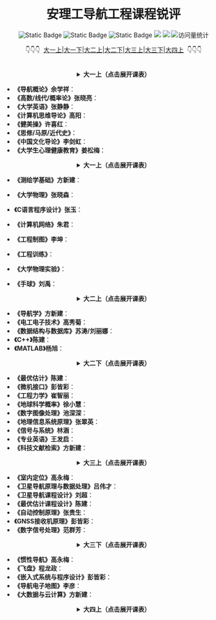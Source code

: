 <div align="center">
    <a name="Top"></a>
	<h1>安理工导航工程课程锐评</h1>
    <img alt="Static Badge" src="https://img.shields.io/badge/QQ-1482275402-red">
    <img alt="Static Badge" src="https://img.shields.io/badge/%E5%BE%AE%E4%BF%A1-lizhengxiao99-green">
    <img alt="Static Badge" src="https://img.shields.io/badge/Email-dauger%40126.com-brown">
    <a href="https://blog.csdn.net/daoge2666/"><img src="https://img.shields.io/badge/CSDN-论坛-c32136" /></a>
    <a href="https://www.zhihu.com/people/dao-ge-92-60/"><img src="https://img.shields.io/badge/Zhihu-知乎-blue" /></a>
    <img src="https://komarev.com/ghpvc/?username=LiZhengXiao99&label=Views&color=0e75b6&style=flat" alt="访问量统计" />
    <p>👇👇👇&nbsp;&nbsp;<a href="#1-1">大一上</a>|<a href="#1-2">大一下</a>|<a href="#2-1">大二上</a>|<a href="#2-2">大二下</a>|<a href="#3-1">大三上</a>|<a href="#3-2">大三下</a>|<a href="#4-1">大四上</a>&nbsp;&nbsp;👇👇👇</p>
</div>
<br/>



<div align="center">
    <a name="1-1"></a>
    <details>
        <summary><strong>大一上（点击展开课表）</strong></summary>
    	<img src="https://pic-bed-1316053657.cos.ap-nanjing.myqcloud.com/img/01-%E5%A4%A7%E4%B8%80%E4%B8%8A%E8%AF%BE%E8%A1%A8.png" alt="01-大一上课表" />
    </details>
</div>

* **《导航概论》余学祥**：
* **《高数/线代/概率论》张晓亮**：
* **《大学英语》张静静**：
* **《计算机思维导论》高阳**：
* **《健美操》许喜红**：
* **《思修/马原/近代史》**：
* **《中国文化导论》李剑虹**：
* **《大学生心理健康教育》姜松梅**：

<div align="center">
    <a name="1-2"></a>
    <details>
        <summary><strong>大一上（点击展开课表）</strong></summary>
    	<img src="https://pic-bed-1316053657.cos.ap-nanjing.myqcloud.com/img/02-%E5%A4%A7%E4%B8%80%E4%B8%8B%E8%AF%BE%E8%A1%A8.png" alt="02-大一下课表" />
    </details>
</div>

* **《测绘学基础》方新建**：
* **《大学物理》张晓森**：

* **《C语言程序设计》张玉**：
* **《计算机网络》朱君**：
* **《工程制图》李坤**：
* **《工程训练》**：
* **《大学物理实验》**：
* **《手球》刘禹**：

<div align="center">
    <a name="2-1"></a>
     <details>
        <summary><strong>大二上（点击展开课表）</strong></summary>
    	<img src="https://pic-bed-1316053657.cos.ap-nanjing.myqcloud.com/img/03-%E5%A4%A7%E4%BA%8C%E4%B8%8A%E8%AF%BE%E8%A1%A8.png" alt="03-大二上课表" />
    </details>
</div>

* **《导航学》方新建**：
* **《电工电子技术》高秀菊**：
* **《数据结构与数据库》苏涛/刘丽娜**：
* **《C++》陈建**：
* **《MATLAB》杨旭**：

<div align="center">
    <a name="2-2"></a>
        <details>
        <summary><strong>大二下（点击展开课表）</strong></summary>
    	<img src="https://pic-bed-1316053657.cos.ap-nanjing.myqcloud.com/img/04-%E5%A4%A7%E4%BA%8C%E4%B8%8B%E8%AF%BE%E8%A1%A8.png" alt="04-大二下课表" />
    </details>
</div>

* **《最优估计》陈建**：
* **《微机接口》彭皆彩**：
* **《工程力学》崔智丽**：
* **《地球科学概率》徐小慧**：
* **《数字图像处理》池深深**：
* **《地理信息系统原理》张翠英**：
* **《信号与系统》林涵**：
* **《专业英语》王发启**：
* **《科技文献检索》方新建**：

<div align="center">
    <a name="3-1"></a>
        <details>
        <summary><strong>大三上（点击展开课表）</strong></summary>
    	<img src="https://pic-bed-1316053657.cos.ap-nanjing.myqcloud.com/img/05-%E5%A4%A7%E4%B8%89%E4%B8%8A%E8%AF%BE%E8%A1%A8.png" alt="05-大三上课表" />
    </details>
</div>

* **《室内定位》高永梅**：
* **《卫星导航原理与数据处理》吕伟才**：
* **《卫星导航课程设计》刘超**：
* **《最优估计课程设计》陈建**：
* **《自动控制原理》张贵生**：
* **《GNSS接收机原理》彭皆彩**：
* **《数字信号处理》范群芳**：

<div align="center">
    <a name="3-2"></a>
        <details>
        <summary><strong>大三下（点击展开课表）</strong></summary>
    	<img src="https://pic-bed-1316053657.cos.ap-nanjing.myqcloud.com/img/06-%E5%A4%A7%E4%B8%89%E4%B8%8B%E8%AF%BE%E8%A1%A8.png" alt="06-大三下课表" />
    </details>
</div>

* **《惯性导航》高永梅**：
* **《飞盘》程龙政**：
* **《嵌入式系统与程序设计》彭皆彩**：
* **《导航电子地图》李彦**：
* **《大数据与云计算》方新建**：

<div align="center">
    <a name="4-1"></a>
        <details>
        <summary><strong>大四上（点击展开课表）</strong></summary>
    </details>
</div>
